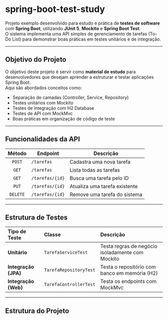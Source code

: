 # spring-boot-test-study


Projeto exemplo desenvolvido para estudo e prática de **testes de software** com **Spring Boot**, utilizando **JUnit 5**, **Mockito** e **Spring Boot Test**.  
O sistema implementa uma API simples de gerenciamento de tarefas (To-Do List) para demonstrar boas práticas em testes unitários e de integração.

---
##  Objetivo do Projeto

O objetivo deste projeto é servir como **material de estudo** para desenvolvedores que desejam aprender a estruturar e testar aplicações Spring Boot.  
Aqui são abordados conceitos como:
- Separação de camadas (Controller, Service, Repository)
- Testes unitários com Mockito
- Testes de integração com H2 Database
- Testes de API com MockMvc
- Boas práticas em organização de código de teste

---

##  Funcionalidades da API

| Método | Endpoint | Descrição |
|:------:|-----------|-----------|
| `POST` | `/tarefas` | Cadastra uma nova tarefa |
| `GET` | `/tarefas` | Lista todas as tarefas |
| `GET` | `/tarefas/{id}` | Busca uma tarefa pelo ID |
| `PUT` | `/tarefas/{id}` | Atualiza uma tarefa existente |
| `DELETE` | `/tarefas/{id}` | Remove uma tarefa do sistema |

---

##  Estrutura de Testes

| Tipo de Teste | Classe | Descrição |
|:---------------|:--------|:-----------|
| **Unitário** | `TarefaServiceTest` | Testa regras de negócio isoladamente com Mockito |
| **Integração (JPA)** | `TarefaRepositoryTest` | Testa o repositório com banco em memória (H2) |
| **Integração (Web)** | `TarefaControllerTest` | Testa os endpoints com MockMvc |

---

##  Estrutura do Projeto

